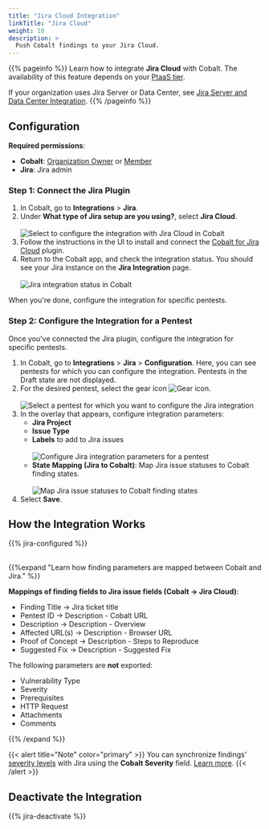 ```yaml
---
title: "Jira Cloud Integration"
linkTitle: "Jira Cloud"
weight: 10
description: >
  Push Cobalt findings to your Jira Cloud.
---
```


{{% pageinfo %}}
Learn how to integrate **Jira Cloud** with Cobalt. The availability of this feature depends on your [PtaaS tier](/platform-deep-dive/credits/ptaas-tiers/).

If your organization uses Jira Server or Data Center, see [Jira Server and Data Center Integration](/integrations/jira/jira-server-dc/).
{{% /pageinfo %}}

## Configuration

**Required permissions**:

- **Cobalt**: [Organization Owner](/getting-started/glossary/#organization-owner) or [Member](/getting-started/glossary/#organization-member)
- **Jira**: Jira admin

### Step 1: Connect the Jira Plugin

1. In Cobalt, go to **Integrations** > **Jira**.
1. Under **What type of Jira setup are you using?**, select **Jira Cloud**.<br><br>
    ![Select to configure the integration with Jira Cloud in Cobalt](/integrations/configure-jira-cloud-integration.png "Select to configure the integration with Jira Cloud in Cobalt")
1. Follow the instructions in the UI to install and connect the [Cobalt for Jira Cloud](https://marketplace.atlassian.com/apps/1222623/cobalt-for-jira-cloud?hosting=cloud&tab=overview) plugin.
1. Return to the Cobalt app, and check the integration status. You should see your Jira instance on the **Jira Integration** page.<br><br>
    ![Jira integration status in Cobalt](/integrations/jira-integration-status.png "Jira integration status in Cobalt")

When you're done, configure the integration for specific pentests.

### Step 2: Configure the Integration for a Pentest

Once you've connected the Jira plugin, configure the integration for specific pentests.

1. In Cobalt, go to **Integrations** > **Jira** > **Configuration**. Here, you can see pentests for which you can configure the integration. Pentests in the Draft state are not displayed.
1. For the desired pentest, select the gear icon ![Gear icon](/icons/Gear.png "Gear icon").<br><br>
    ![Select a pentest for which you want to configure the Jira integration](/integrations/configure-jira-integration-for-pentest.png "Select a pentest for which you want to configure the Jira integration")
1. In the overlay that appears, configure integration parameters:
    - **Jira Project**
    - **Issue Type**
    - **Labels** to add to Jira issues<br><br>
    ![Configure Jira integration parameters for a pentest](/integrations/jira-configuration-parameters-for-pentest-1.png "Configure Jira integration parameters for a pentest")
    - **State Mapping (Jira to Cobalt)**: Map Jira issue statuses to Cobalt finding states.<br><br>
    ![Map Jira issue statuses to Cobalt finding states](/integrations/jira-configuration-parameters-for-pentest-2.png "Map Jira issue statuses to Cobalt finding states")
1. Select **Save**.

## How the Integration Works

{{% jira-configured %}}

<br>
{{%expand "Learn how finding parameters are mapped between Cobalt and Jira." %}}
<br>

**Mappings of finding fields to Jira issue fields (Cobalt → Jira Cloud)**:

- Finding Title → Jira ticket title
- Pentest ID → Description - Cobalt URL
- Description → Description - Overview
- Affected URL(s) → Description - Browser URL
- Proof of Concept → Description - Steps to Reproduce
- Suggested Fix → Description - Suggested Fix

The following parameters are **not** exported:

- Vulnerability Type
- Severity
- Prerequisites
- HTTP Request
- Attachments
- Comments

{{% /expand %}}

{{< alert title="Note" color="primary" >}}
You can synchronize findings' [severity levels](/platform-deep-dive/pentests/findings/severity-levels/) with Jira using the **Cobalt Severity** field. [Learn more](/integrations/jira/synchronize-severity-levels/).
{{< /alert >}}

## Deactivate the Integration

{{% jira-deactivate %}}
